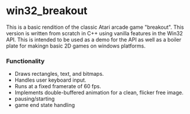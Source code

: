 # win32_breakout

This is a basic rendition of the classic Atari arcade game "breakout". This version is written from scratch in C++ using vanilla features in the Win32 API. This is intended to be used as a demo for the API as well as a boiler plate for makingn basic 2D games on windows platforms.

### Functionality
* Draws rectangles, text, and bitmaps.
* Handles user keyboard input.
* Runs at a fixed framerate of 60 fps.
* Implements double-buffered animation for a clean, flicker free image.
* pausing/starting
* game end state handling
